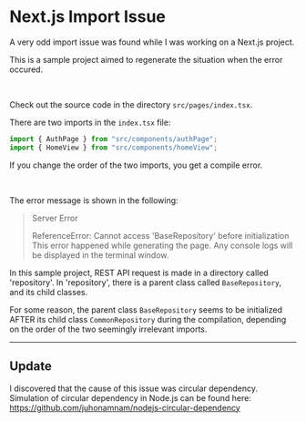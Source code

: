# Next.js Import Issue

A very odd import issue was found while I was working on a Next.js project.

This is a sample project aimed to regenerate the situation when the error occured.

<br>

Check out the source code in the directory `src/pages/index.tsx`.

There are two imports in the `index.tsx` file:

```typescript
import { AuthPage } from "src/components/authPage";
import { HomeView } from "src/components/homeView";
```

If you change the order of the two imports, you get a compile error.

<br>

The error message is shown in the following:

> Server Error
>
> ReferenceError: Cannot access 'BaseRepository' before initialization
> This error happened while generating the page. Any console logs will be displayed in the terminal window.

In this sample project, REST API request is made in a directory called 'repository'. In 'repository', there is a parent class called `BaseRepository`, and its child classes.

For some reason, the parent class `BaseRepository` seems to be initialized AFTER its child class `CommonRepository` during the compilation, depending on the order of the two seemingly irrelevant imports.

---

## Update

I discovered that the cause of this issue was circular dependency. Simulation of circular dependency in Node.js can be found here:
https://github.com/juhonamnam/nodejs-circular-dependency
